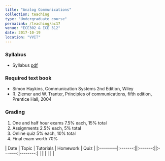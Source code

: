 ```yaml
---
title: "Analog Communications"
collection: teaching
type: "Undergraduate course"
permalink: /teaching/ac17
venue: "ECE302 & ECE 312"
date: 2017-10-19
location: "VVIT"
---
```


### Syllabus

* Syllabus [pdf](https://github.com/mpsaradhi/mpsaradhi.github.io/blob/master/files/R16%20AC-Syllabus.pdf)

### Required text book

* Simon Haykins, Communication Systems 2nd Edition, Wiley
* R. Ziemer and W. Tranter, Principles of communications, fifth edition, Prentice Hall, 2004

### Grading

1. One and half hour exams 7.5% each, 15% total
2. Assignments 2.5% each, 5% total  
3. Online quiz 5% each, 10% total
4. Final exam worth 70%


| Date   | Topic   | Tutorials | Homework | Quiz |
|:---------|:-------:||:-------:||:-------:|--------:|
|         |       |       |     |     |


